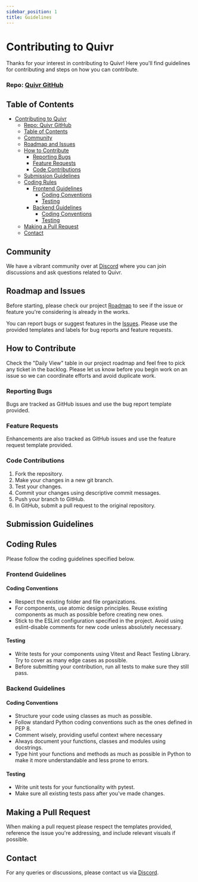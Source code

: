 ```yaml
---
sidebar_position: 1
title: Guidelines
---
```


# Contributing to Quivr

Thanks for your interest in contributing to Quivr! Here you'll find guidelines for contributing and steps on how you can contribute.

### Repo: [Quivr GitHub](https://github.com/stanGirard/quivr)

## Table of Contents

- [Contributing to Quivr](#contributing-to-quivr)
    - [Repo: Quivr GitHub](#repo-quivr-github)
  - [Table of Contents](#table-of-contents)
  - [Community](#community)
  - [Roadmap and Issues](#roadmap-and-issues)
  - [How to Contribute](#how-to-contribute)
    - [Reporting Bugs](#reporting-bugs)
    - [Feature Requests](#feature-requests)
    - [Code Contributions](#code-contributions)
  - [Submission Guidelines](#submission-guidelines)
  - [Coding Rules](#coding-rules)
    - [Frontend Guidelines](#frontend-guidelines)
      - [Coding Conventions](#coding-conventions)
      - [Testing](#testing)
    - [Backend Guidelines](#backend-guidelines)
      - [Coding Conventions](#coding-conventions-1)
      - [Testing](#testing-1)
  - [Making a Pull Request](#making-a-pull-request)
  - [Contact](#contact)

## Community

We have a vibrant community over at [Discord](https://discord.gg/HUpRgp2HG8) where you can join discussions and ask questions related to Quivr.

## Roadmap and Issues

Before starting, please check our project [Roadmap](https://github.com/users/StanGirard/projects/5) to see if the issue or feature you're considering is already in the works.

You can report bugs or suggest features in the [Issues](https://github.com/StanGirard/quivr/issues). Please use the provided templates and labels for bug reports and feature requests.

## How to Contribute

Check the "Daily View" table in our project roadmap and feel free to pick any ticket in the backlog. Please let us know before you begin work on an issue so we can coordinate efforts and avoid duplicate work.

### Reporting Bugs

Bugs are tracked as GitHub issues and use the bug report template provided.

### Feature Requests

Enhancements are also tracked as GitHub issues and use the feature request template provided.

### Code Contributions

1. Fork the repository.
2. Make your changes in a new git branch.
3. Test your changes.
4. Commit your changes using descriptive commit messages.
5. Push your branch to GitHub.
6. In GitHub, submit a pull request to the original repository.

## Submission Guidelines

## Coding Rules

Please follow the coding guidelines specified below.

### Frontend Guidelines

#### Coding Conventions

- Respect the existing folder and file organizations.
- For components, use atomic design principles. Reuse existing components as much as possible before creating new ones.
- Stick to the ESLint configuration specified in the project. Avoid using eslint-disable comments for new code unless absolutely necessary.

#### Testing

- Write tests for your components using Vitest and React Testing Library. Try to cover as many edge cases as possible.
- Before submitting your contribution, run all tests to make sure they still pass.

### Backend Guidelines

#### Coding Conventions

- Structure your code using classes as much as possible.
- Follow standard Python coding conventions such as the ones defined in PEP 8.
- Comment wisely, providing useful context where necessary
- Always document your functions, classes and modules using docstrings.
- Type hint your functions and methods as much as possible in Python to make it more understandable and less prone to errors.

#### Testing

- Write unit tests for your functionality with pytest.
- Make sure all existing tests pass after you've made changes.

## Making a Pull Request

When making a pull request please respect the templates provided, reference the issue you're addressing, and include relevant visuals if possible.

## Contact

For any queries or discussions, please contact us via [Discord](https://discord.gg/HUpRgp2HG8).
